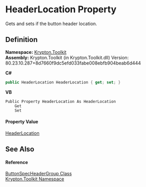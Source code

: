 # HeaderLocation Property


Gets and sets if the button header location.



## Definition
**Namespace:** <a href="79d2eac2-21f4-54ff-7552-b20c33c30600.md">Krypton.Toolkit</a>  
**Assembly:** Krypton.Toolkit (in Krypton.Toolkit.dll) Version: 80.23.10.287+8d7660f9dc5efd033fabe008ebfb904beab6d444

**C#**
``` C#
public HeaderLocation HeaderLocation { get; set; }
```
**VB**
``` VB
Public Property HeaderLocation As HeaderLocation
	Get
	Set
```



#### Property Value
<a href="97827d1e-4a07-69fd-ca4a-0ce6370aa94f.md">HeaderLocation</a>

## See Also


#### Reference
<a href="fbc0a00d-c50f-84b4-b621-f2996999ef18.md">ButtonSpecHeaderGroup Class</a>  
<a href="79d2eac2-21f4-54ff-7552-b20c33c30600.md">Krypton.Toolkit Namespace</a>  
